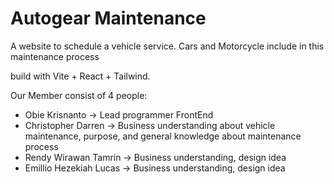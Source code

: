 # Autogear Maintenance

A website to schedule a vehicle service. Cars and Motorcycle include in this maintenance process

build with Vite + React + Tailwind.

Our Member consist of 4 people:
- Obie Krisnanto -> Lead programmer FrontEnd
- Christopher Darren -> Business understanding about vehicle maintenance, purpose, and general knowledge about maintenance process
- Rendy Wirawan Tamrin -> Business understanding, design idea
- Emillio Hezekiah Lucas -> Business understanding, design idea
